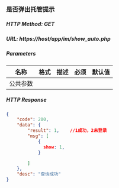 ### 是否弹出托管提示

##### HTTP Method: GET
##### URL: https://host/app/im/show_auto.php

#####  Parameters
名称|格式|描述|必须|默认值
---|---|---|---|---
公共参数||||
##### HTTP Response
```json
{
    "code": 200,
    "data": {
        "result": 1,    //1成功，2未登录 
        "msg": [
            {
              show: 1,
            }

        ]
    },
    "desc": "查询成功"
}